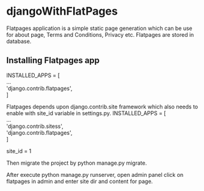 # djangoWithFlatPages

Flatpages application is a simple static page generation which can be use for about page, Terms and Conditions, Privacy etc.
Flatpages are stored in database.

## Installing Flatpages app
INSTALLED_APPS = [</br>
    ...</br>
    'django.contrib.flatpages',</br>
]</br>

Flatpages depends upon django.contrib.site framework which also needs to enable with site_id variable in settings.py.
INSTALLED_APPS = [</br>
    ...</br>
    'django.contrib.sitess',</br>
    'django.contrib.flatpages',</br>
]</br>

site_id = 1

Then migrate the project by python manage.py migrate.

After execute python manage.py runserver, open admin panel click on flatpages in admin and enter site dir and content for page.

